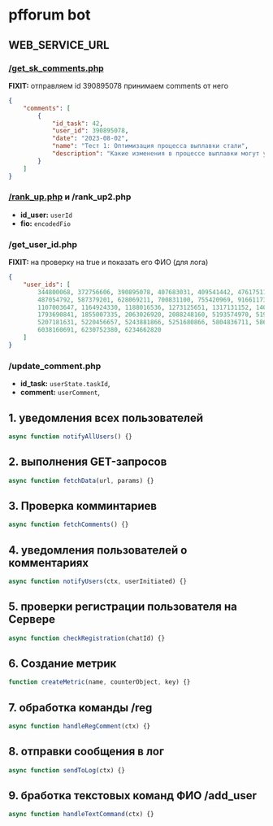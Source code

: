 # pfforum bot

## WEB_SERVICE_URL

### [/get_sk_comments.php](https://bot.pf-forum.ru/web_servise/get_sk_comments.php)

**FIXIT:** отправляем id 390895078 принимаем comments от него

```json
{
    "comments": [
        {
            "id_task": 42,
            "user_id": 390895078,
            "date": "2023-08-02",
            "name": "Тест 1: Оптимизация процесса выплавки стали",
            "description": "Какие изменения в процессе выплавки могут улучшить качество стали без значительного увеличения затрат?"
        }
    ]
}
```

### [/rank_up.php](https://bot.pf-forum.ru/web_servise/rank_up.php?id_user=5804836711&fio=%D0%94%D1%80%D0%B0%D0%B3%D1%83%D0%BD%20%D0%94.%D0%92.) и /rank_up2.php

-   **id_user:** `userId`
-   **fio:** `encodedFio`

### /get_user_id.php

**FIXIT:** на проверку на true и показать его ФИО (для лога)

```json
{
    "user_ids": [
        344800068, 372756606, 390895078, 407683031, 409541442, 476175118,
        487054792, 587379201, 628069211, 700831100, 755420969, 916611738,
        1107003647, 1164924330, 1188016536, 1273125651, 1317131152, 1401573636,
        1793690841, 1855007335, 2063026920, 2088248160, 5193574970, 5195514455,
        5207181631, 5220456657, 5243881866, 5251680866, 5804836711, 5860662134,
        6038160691, 6230752380, 6234662820
    ]
}
```

### /update_comment.php

-   **id_task:** `userState.taskId`,
-   **comment:** `userComment`,

## 1. уведомления всех пользователей

```js
async function notifyAllUsers() {}
```

## 2. выполнения GET-запросов

```js
async function fetchData(url, params) {}
```

## 3. Проверка комминтариев

```js
async function fetchComments() {}
```

## 4. уведомления пользователей о комментариях

```js
async function notifyUsers(ctx, userInitiated) {}
```

## 5. проверки регистрации пользователя на Сервере

```js
async function checkRegistration(chatId) {}
```

## 6. Создание метрик

```js
function createMetric(name, counterObject, key) {}
```

## 7. обработка команды /reg

```js
async function handleRegComment(ctx) {}
```

## 8. отправки сообщения в лог

```js
async function sendToLog(ctx) {}
```

## 9. бработка текстовых команд ФИО /add_user

```js
async function handleTextCommand(ctx) {}
```
